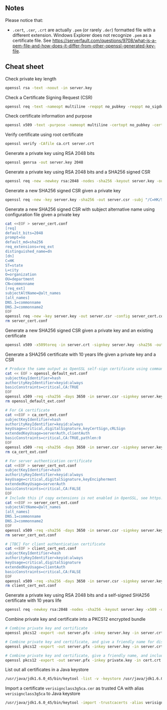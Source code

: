 ## Notes
Please notice that:
- `.cert`, `.cer`, `.crt` are actually `.pem` (or rarely `.der`) formatted file with a different extension. Windows Explorer does not recognize `.pem` as a certificate file. See https://serverfault.com/questions/9708/what-is-a-pem-file-and-how-does-it-differ-from-other-openssl-generated-key-file.

## Cheat sheet

Check private key length
```sh
openssl rsa -text -noout -in server.key
```

Check a Certificate Signing Request (CSR)
```sh
openssl req -text -nameopt multiline -reqopt no_pubkey -reqopt no_sigdump -noout -verify -in server.csr
```

Check certificate information and purpose
```sh
openssl x509 -text -purpose -nameopt multiline -certopt no_pubkey -certopt no_sigdump -noout -in server.crt
```

Verify certificate using root certificate
```sh
openssl verify -CAfile ca.crt server.crt
```

Generate a private key using RSA 2048 bits
```sh
openssl genrsa -out server.key 2048
```

Generate a private key using RSA 2048 bits and a SHA256 signed CSR
```sh
openssl req -new -newkey rsa:2048 -nodes -sha256 -keyout server.key -out server.csr -subj "/C=HK/ST=state/L=city/O=organization/OU=department/CN=commonname"
```

Generate a new SHA256 signed CSR given a private key
```sh
openssl req -new -key server.key -sha256 -out server.csr -subj "/C=HK/ST=state/L=city/O=organization/OU=department/CN=commonname"
```

Generate a new SHA256 signed CSR with subject alternative name using configuration file given a private key
```sh
cat <<EOF > server_cert.conf
[req]
default_bits=2048
prompt=no
default_md=sha256
req_extensions=req_ext
distinguished_name=dn
[dn]
C=HK
ST=state
L=city
O=organization
OU=department
CN=commonname
[req_ext]
subjectAltName=@alt_names
[alt_names]
DNS.1=commonname
DNS.2=commonname2
EOF
openssl req -new -key server.key -out server.csr -config server_cert.conf
rm server_cert.conf
```

Generate a new SHA256 signed CSR given a private key and an existing certificate
```sh
openssl x509 -x509toreq -in server.crt -signkey server.key -sha256 -out server.csr
```

Generate a SHA256 certificate with 10 years life given a private key and a CSR
```sh
# Produce the same output as OpenSSL self-sign certificate using command `openssl req`
cat << EOF > openssl_default_ext.conf
subjectKeyIdentifier=hash
authorityKeyIdentifier=keyid:always
basicConstraints=critical,CA:TRUE
EOF
openssl x509 -req -sha256 -days 3650 -in server.csr -signkey server.key -out server.crt -extfile openssl_default_ext.conf
rm openssl_default_ext.conf

# For CA certificate
cat <<EOF > ca_cert_ext.conf
subjectKeyIdentifier=hash
authorityKeyIdentifier=keyid:always
keyUsage=critical,digitalSignature,keyCertSign,cRLSign
extendedKeyUsage=serverAuth,clientAuth
basicConstraints=critical,CA:TRUE,pathlen:0
EOF
openssl x509 -req -sha256 -days 3650 -in server.csr -signkey server.key -out server.crt -extfile ca_cert_ext.conf
rm ca_cert_ext.conf

# For server authentication certificate
cat <<EOF > server_cert_ext.conf
subjectKeyIdentifier=hash
authorityKeyIdentifier=keyid:always
keyUsage=critical,digitalSignature,keyEncipherment
extendedKeyUsage=serverAuth
basicConstraints=critical,CA:FALSE
EOF
# Include this if copy extensions is not enabled in OpenSSL, see https://stackoverflow.com/questions/21488845/how-can-i-generate-a-self-signed-certificate-with-subjectaltname-using-openssl
cat <<EOF >> server_cert_ext.conf
subjectAltName=@alt_names
[alt_names]
DNS.1=commonname
DNS.2=commonname2
EOF
openssl x509 -req -sha256 -days 3650 -in server.csr -signkey server.key -out server.crt -extfile server_cert_ext.conf
rm server_cert_ext.conf

# [TBC] For client authentication certificate
cat <<EOF > client_cert_ext.conf
subjectKeyIdentifier=hash
authorityKeyIdentifier=keyid:always
keyUsage=critical,digitalSignature
extendedKeyUsage=clientAuth
basicConstraints=critical,CA:FALSE
EOF
openssl x509 -req -sha256 -days 3650 -in server.csr -signkey server.key -out server.crt -extfile client_cert_ext.conf
rm client_cert_ext.conf
```

Generate a private key using RSA 2048 bits and a self-signed SHA256 certificate with 10 years life
```sh
openssl req -newkey rsa:2048 -nodes -sha256 -keyout server.key -x509 -days 3650 -out server.crt -subj "/C=HK/ST=state/L=city/O=organization/OU=department/CN=commonname"
```

Combine private key and certificate into a PKCS12 encrypted bundle
```sh
# Combine private key and certificate
openssl pkcs12 -export -out server.pfx -inkey server.key -in server.crt

# Combine private key and certificate, and give a friendly name for display during import
openssl pkcs12 -export -out server.pfx -inkey server.key -in server.crt -name "friendlyname"

# Combine private key and certificate, give a friendly name, and include additional certificates such as intermediate certificates or root certificate
openssl pkcs12 -export -out server.pfx -inkey private.key -in cert.crt -certfile inter_certs.crt -name "friendlyname"
```

List out all certificates in a Java keystore
```sh
/usr/java/jdk1.6.0_45/bin/keytool -list -v -keystore /usr/java/jdk1.6.0_45/jre/lib/security/cacerts
```

Import a certificate `verisignclass3g5ca.cer` as trusted CA with alias `verisignclass3g5ca` to Java keystore
```sh
/usr/java/jdk1.6.0_45/bin/keytool -import -trustcacerts -alias verisignclass3g5ca -file /root/ca-cert-import/verisignclass3g5ca.cer -keystore /usr/java/jdk1.6.0_45/jre/lib/security/cacerts
```
